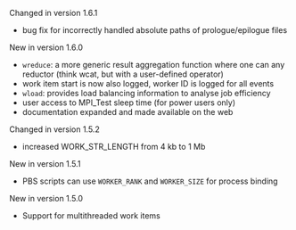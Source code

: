 Changed in version 1.6.1

  * bug fix for incorrectly handled absolute paths of prologue/epilogue
    files

New in version 1.6.0

  * `wreduce`: a more generic result aggregation function where one can
    any reductor (think wcat, but with a user-defined operator)
  * work item start is now also logged, worker ID is logged for all events
  * `wload`: provides load balancing information to analyse job efficiency
  * user access to MPI_Test sleep time (for power users only)
  * documentation expanded and made available on the web
   
Changed in version 1.5.2

  * increased WORK_STR_LENGTH from 4 kb to 1 Mb

New in version 1.5.1

  * PBS scripts can use `WORKER_RANK` and `WORKER_SIZE` for process binding
  
New in version 1.5.0

  * Support for multithreaded work items
